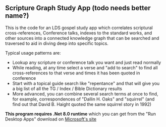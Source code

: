 ## Scripture Graph Study App (todo needs better name?)
This is the code for an LDS gospel study app which correlates scriptural cross-references, Conference talks, indexes to the standard works, and other sources into a connected knowledge graph that can be searched and traversed to aid in diving deep into specific topics.

Typical usage patterns are:

- Lookup any scripture or conference talk you want and just read normally
- While reading, at any time select a verse and "add to search" to find all cross-references to that verse and times it has been quoted in conference
- Start with a topical guide search like "repentance" and that will give you a big list of all the TG / Index / Bible Dictionary results
- More advanced, you can combine several search terms at once to find, for example, correspondences of "Dallin H. Oaks" and "squirrel" (and find out that David B. Haight quoted the same squirrel story in 1992)

**This program requires .Net 8.0 runtime** which you can get from the "Run Desktop Apps" download on [Microsoft's site](https://dotnet.microsoft.com/en-us/download/dotnet/8.0/runtime)
